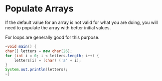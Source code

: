 # Populate Arrays

If the default value for an array is not valid for what you are doing,
you will need to populate the array with better initial values.

For loops are generally good for this purpose.

```java
~void main() {
char[] letters = new char[26];
for (int i = 0; i < letters.length; i++) {
    letters[i] = (char) ('a' + i);
}
System.out.println(letters);
~}
```
